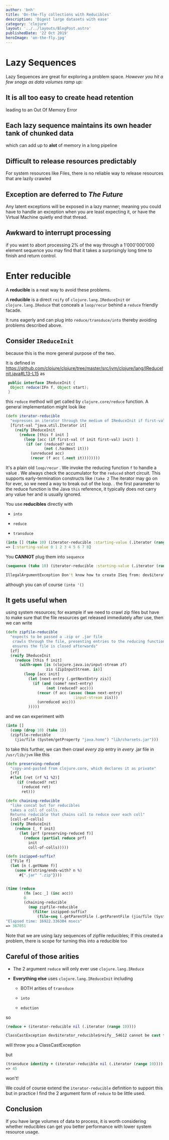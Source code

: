 ```yaml
---
author: 'bnh'
title: 'On-the-fly collections with Reducibles'
description: 'Digest large datasets with ease'
category: 'clojure'
layout: '../../layouts/BlogPost.astro'
publishedDate: '22 Oct 2019'
heroImage: 'on-the-fly.jpg'
---
```


# Lazy Sequences

Lazy Sequences are great for exploring a problem space. _However you hit
a few snags as data volumes ramp up:_

## It is all too easy to create head retention

leading to an Out Of Memory Error

## Each lazy sequence maintains its own header tank of chunked data

which can add up to **alot** of memory in a long pipeline

## Difficult to release resources predictably

For system resources like Files, there is no reliable way to release
resources that are lazily crawled

## Exception are deferred to _The Future_

Any latent exceptions will be exposed in a lazy manner; meaning you
could have to handle an exception when you are least expecting it, or
have the Virtual Machine quietly end that thread.

## Awkward to interrupt processing

if you want to abort processing 2% of the way through a 1'000'000'000
element sequence you may find that it takes a surprisingly long time to
finish and return control.

# Enter reducible

A **reducible** is a neat way to avoid these problems.

A **reducible** is a direct `reify` of `clojure.lang.IReduceInit` or
`clojure.lang.IReduce` that conceals a `loop/recur` behind a `reduce`
friendly facade.

It runs eagerly and can plug into `reduce/transduce/into` thereby
avoiding problems described above.

## Consider `IReduceInit`

because this is the more general purpose of the two.

It is defined in
<https://github.com/clojure/clojure/tree/master/src/jvm/clojure/lang/IReduceInit.java#L13-L15>
as

```java
 public interface IReduceInit {
  Object reduce(IFn f, Object start);
 }
```

this `reduce` method will get called by `clojure.core/reduce` function.
A general implementation might look like

```clojure
(defn iterator-reducible
  "expresses an iterator through the medium of IReduceInit if first-val is nil it will be ignored"
  [first-val ^java.util.Iterator it]
    (reify IReduceInit
      (reduce [this f init ]
        (loop [acc (if first-val (f init first-val) init) ]
         (if (or (reduced? acc)
                 (not (.hasNext it)))
           (unreduced acc)
           (recur (f acc (.next it))))))))
```

It's a plain old `loop/recur` . We invoke the
reducing function `f` to handle a value . We always check the
accumulator for the `reduced` short circuit. This supports
early-termination constructs like `(take 2` The iterator may go on for
ever, so we need a way to break out of the loop. . the first parameter
to the reduce function is the Java `this` reference, it typically does
not carry any value her and is usually ignored.

You use **reducibles** directly with

- `into`

- `reduce`

- `transduce`

```clojure
(into [] (take 10) (iterator-reducible :starting-value (.iterator (range))))
=> [:starting-value 0 1 2 3 4 5 6 7 8]
```

You **CANNOT** plug them into `sequence`

```clojure
(sequence (take 10) (iterator-reducible :starting-value (.iterator (range))))

IllegalArgumentException Don't know how to create ISeq from: dev$iterator_reducible$reify__54612  clojure.lang.RT.seqFrom (RT.java:550)
```

although you can of course `(into '()`

## It gets useful when

using system resources; for example if we need to crawl zip files but
have to make sure that the file resources get released immediately after
use, then we can write

```clojure
(defn zipfile-reducible
  "expects to be passed a .zip or .jar file
   crawls through the file, presenting entries to the reducing function
   ensures the file is closed afterwards"
  [zf]
  (reify IReduceInit
    (reduce [this f init]
      (with-open [is (clojure.java.io/input-stream zf)
                  zis (ZipInputStream. is)]
        (loop [acc init]
          (let [next-entry (.getNextEntry zis)]
            (if (and (some? next-entry)
                  (not (reduced? acc)))
              (recur (f acc (assoc (bean next-entry)
                              :input-stream zis)))
              (unreduced acc)))
          )))))
```

and we can experiment with

```clojure
(into []
  (comp (drop 10) (take 1))
  (zipfile-reducible
    (jio/file (System/getProperty "java.home") "lib/charsets.jar")))
```

to take this further, we can then crawl _every_ zip entry in _every_
.jar file in `/usr/lib/jvm` like this

```clojure
(defn preserving-reduced
  "copy-and-pasted from clojure.core, which declares it as private"
  [rf]
  #(let [ret (rf %1 %2)]
     (if (reduced? ret)
       (reduced ret)
       ret)))

(defn chaining-reducible
  "like concat but for reducibles
  takes a coll of colls.
  Returns reducible that chains call to reduce over each coll"
  [coll-of-colls]
  (reify IReduceInit
    (reduce [_ f init]
      (let [prf (preserving-reduced f)]
        (reduce (partial reduce prf)
          init
          coll-of-colls)))))

(defn iszipped-suffix?
  [^File f]
  (let [n (.getName f)]
    (some #(string/ends-with? n %)
      #{".jar" ".zip"})))


(time (reduce
        (fn [acc _] (inc acc))
        0
        (chaining-reducible
          (map zipfile-reducible
            (filter iszipped-suffix?
              (file-seq (.getParentFile (.getParentFile (jio/file (System/getProperty "java.home"))))))))))
"Elapsed time: 16922.336304 msecs"
=> 367051
```

Note that we are using lazy sequences of zipfile reducibles; If this
created a problem, there is scope for turning this into a reducible too

## Careful of those arities

- The 2 argument `reduce` will only ever use `clojure.lang.IReduce`

- **Everything else** uses `clojure.lang.IReduceInit` including

  - BOTH arities of `transduce`

  - `into`

  - `eduction`

so

```clj
(reduce + (iterator-reducible nil (.iterator (range 10))))

ClassCastException dev$iterator_reducible$reify__54612 cannot be cast to clojure.lang.IReduce  clojure.core.protocols/fn--7831 (protocols.clj:75)
```

will throw you a ClassCastException

but

```clj
(transduce identity + (iterator-reducible nil (.iterator (range 10))))
=> 45
```

won't!

We could of course extend the `iterator-reducible` definition to support
this but in practice I find the 2 argument form of `reduce` to be little
used.

## Conclusion

If you have large volumes of data to process, it is worth considering
whether reducibles can get you better performance with lower system
resource usage.
